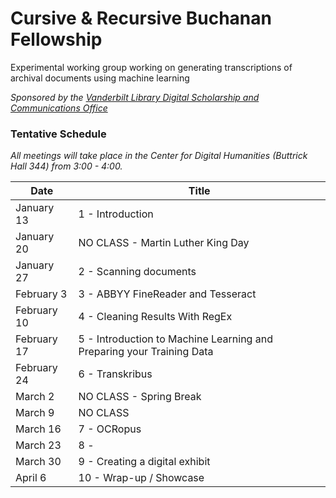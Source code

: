 # Cursive & Recursive Buchanan Fellowship
Experimental working group working on generating transcriptions of archival documents using machine learning

*Sponsored by the [Vanderbilt Library Digital Scholarship and Communications Office](https://www.library.vanderbilt.edu/scholarly/)*

### Tentative Schedule

*All meetings will take place in the Center for Digital Humanities (Buttrick Hall 344) from 3:00 - 4:00.*

Date  | Title
--|--
January 13  |  1 - Introduction
January 20  |  NO CLASS - Martin Luther King Day
January 27 |  2 - Scanning documents
February 3 |  3 - ABBYY FineReader and Tesseract
February 10 |  4 - Cleaning Results With RegEx
February 17 |  5 - Introduction to Machine Learning and Preparing your Training Data
February 24  |  6 - Transkribus
March 2 |  NO CLASS - Spring Break
March 9 |  NO CLASS 
March 16 |  7 - OCRopus
March 23  |  8 - 
March 30  |  9 - Creating a digital exhibit
April 6  |  10 - Wrap-up / Showcase 


